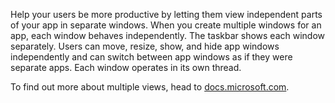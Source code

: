 ﻿Help your users be more productive by letting them view independent parts of your app in separate windows. When you create multiple windows for an app, each window behaves independently. The taskbar shows each window separately. Users can move, resize, show, and hide app windows independently and can switch between app windows as if they were separate apps. Each window operates in its own thread.

To find out more about multiple views, head to [docs.microsoft.com](https://docs.microsoft.com/en-us/windows/uwp/design/layout/show-multiple-views).